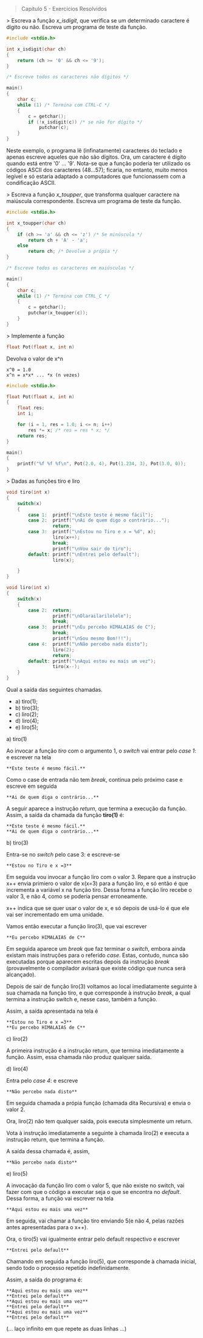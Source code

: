 > Capítulo 5 - Exercícios Resolvidos

\> Escreva a função _x_isdigit_, que verifica se um determinado caractere é dígito ou não. Escreva um programa de teste da função.

```c
#include <stdio.h>

int x_isdigit(char ch)
{
    return (ch >= '0' && ch <= '9');
}

/* Escreve todos os caracteres não dígitos */

main()
{
    char c;
    while (1) /* Termina com CTRL-C */
    {
        c = getchar();
        if (!x_isdigit(c)) /* se não for dígito */
            putchar(c);
    }
}
```

Neste exemplo, o programa lê (infinatamente) caracteres do teclado e apenas escreve aqueles que não são dígitos. Ora, um caractere é dígito quando está entre '0' ... '9'. Nota-se que a função poderia ter utilizado os códigos ASCII dos caracteres (48...57); ficaria, no entanto, muito menos legível e só estaria adaptado a computadores que funcionassem com a condificação ASCII.

\> Escreva a função _x_toupper_, que transforma qualquer caractere na maiúscula correspondente. Escreva um programa de teste da função.

```c
#include <stdio.h>

int x_toupper(char ch)
{
    if (ch >= 'a' && ch <= 'z') /* Se minúscula */
        return ch + 'A' - 'a';
    else
        return ch; /* Devolve a própia */
}

/* Escreve todos os caracteres em maiúsculas */

main()
{
    char c;
    while (1) /* Termina com CTRL_C */
    {
        c = getchar();
        putchar(x_toupper(c));
    }
}
```

\> Implemente a função

```c
float Pot(float x, int n)
```

Devolva o valor de x^n

```
x^0 = 1.0
x^n = x*x* ... *x (n vezes)
```

```c
#include <stdio.h>

float Pot(float x, int n)
{
    float res;
    int i;

    for (i = 1, res = 1.0; i <= n; i++)
        res *= x; /* res = res * x; */
    return res;
}

main()
{
    printf("%f %f %f\n", Pot(2.0, 4), Pot(1.234, 3), Pot(3.0, 0));
}
```

\> Dadas as funções tiro e liro

```c
void tiro(int x)
{
    switch(x)
    {
        case 1:  printf("\nEste teste é mesmo fácil");
        case 2:  printf("\nAi de quem digo o contrário...");
                 return;
        case 3:  printf("\nEstou no Tiro e x = %d", x);
                 liro(x++);
                 break;
                 printf("\nVou sair do tiro");
        default: printf("\nEntrei pelo default");
                 liro(x);

    }
}
```

```c
void liro(int x)
{
    switch(x)
    {
        case 2:  return;
                 printf("\nOlarailarilolele");
                 break;
        case 3:  printf("\nEu percebo HIMALAIAS de C");
                 break;
                 printf("\nSou mesmo Bom!!!");
        case 4:  printf("\nNão percebo nada disto");
                 liro(2);
                 return;
        default: printf("\nAqui estou eu mais um vez");
                 tiro(x--);
    }
}
```

Qual a saída das seguintes chamadas.

- a) tiro(1);
- b) tiro(3);
- c) liro(2);
- d) liro(4);
- e) liro(5);

a) tiro(1)

Ao invocar a função _tiro_ com o argumento 1, o _switch_ vai entrar pelo _case 1_: e escrever na tela

    **Este teste é mesmo fácil.**

Como o case de entrada não tem _break_, continua pelo próximo case e escreve em seguida

    **Ai de quem diga o contrário...**

A seguir aparece a instrução _return_, que termina a execução da função.
Assim, a saída da chamada da função **tiro(1)** é:

    **Este teste é mesmo fácil.**
    **Ai de quem diga o contrário...**

b) tiro(3)

Entra-se no _switch_ pelo case 3: e escreve-se

    **Estou no Tiro e x =3**

Em seguida vou invocar a função liro com o valor 3. Repare que a instrução x++ envia primiero o valor de x(x=3) para a função liro, e só então é que incrementa a variável x na função tiro. Dessa forma a função liro recebe o valor 3, e não 4, como se poderia pensar erroneamente.

x++ indica que se quer usar o valor de x, e só depois de usá-lo é que ele vai ser incrementado em uma unidade.

Vamos então executar a função liro(3), que vai escrever

    **Eu percebo HIMALAIAS de C**

Em seguida aparece um _break_ que faz terminar o _switch_, embora ainda existam mais instruções para o referido _case_. Estas, contudo, nunca são executadas porque aparecem escritas depois da instrução _break_ (provavelmente o compilador avisará que existe código que nunca será alcançado).

Depois de sair de função liro(3) voltamos ao local imediatamente seguinte à sua chamada na função tiro, e que corresponde à instrução _break_, a qual termina a instrução switch e, nesse caso, também a função.

Assim, a saída apresentada na tela é

    **Estou no Tiro e x =3**
    **Eu percebo HIMALAIAS de C**

c) liro(2)

A primeira instrução é a instrução return, que termina imediatamente a função. Assim, essa chamada não produz qualquer saída.

d) liro(4)

Entra pelo _case 4_: e escreve

    **Não percebo nada disto**

Em seguida chamada a própia função (chamada dita Recursiva) e envia o valor 2.

Ora, liro(2) não tem qualquer saída, pois executa simplesmente um return.

Vota à instrução imediatamente a seguinte à chamada liro(2) e executa a instrução return, que termina a função.

A saída dessa chamada é, assim,

    **Não percebo nada disto**

e) liro(5)

A invocação da função liro com o valor 5, que não existe no switch, vai fazer com que o código a executar seja o que se encontra no _default_. Dessa forma, a função vai escrever na tela

    **Aqui estou eu mais uma vez**

Em seguida, vai chamar a função tiro enviando 5(e não 4, pelas razões antes apresentadas para o x++).

Ora, o tiro(5) vai igualmente entrar pelo default respectivo e escrever

    **Entrei pelo default**

Chamando em seguida a função liro(5), que corresponde à chamada inicial, sendo todo o processo repetido indefinidamente.

Assim, a saída do programa é:

    **Aqui estou eu mais uma vez**
    **Entrei pelo default**
    **Aqui estou eu mais uma vez**
    **Entrei pelo default**
    **Aqui estou eu mais uma vez**
    **Entrei pelo default**

(... laço infinito em que repete as duas linhas ...)
